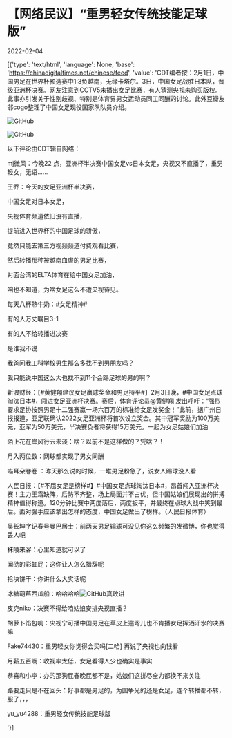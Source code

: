 # 【网络民议】“重男轻女传统技能足球版”

2022-02-04

[{'type': 'text/html', 'language': None, 'base': 'https://chinadigitaltimes.net/chinese/feed', 'value': 'CDT编者按：2月1日，中国男足在世界杯预选赛中1:3负越南，无缘卡塔尔。3日，中国女足战胜日本队，晋级亚洲杯决赛。网友注意到CCTV5未播出女足比赛，有人猜测央视未购买版权。此事亦引发关于性别歧视、特别是体育界男女运动员同工同酬的讨论。此外豆瓣友邻cogo整理了中国女足现役国家队队员介绍。

![GitHub](https://chinadigitaltimes.net/chinese/files/2022/02/Screen-Shot-2022-02-04-at-10.37.37-AM.png)

![GitHub](https://chinadigitaltimes.net/chinese/files/2022/02/nvzu.png)

以下评论由CDT辑自网络：



mj微风：今晚22 点，亚洲杯半决赛中国女足vs日本女足，央视又不直播了，重男轻女，无语……

王乔：今天的女足亚洲杯半决赛，

中国女足对日本女足，

央视体育频道依旧没有直播，

提前进入世界杯的中国足球的骄傲，

竟然只能去第三方视频频道付费观看比赛，

然后转播那种被越南血虐的男足比赛，

对面台湾的ELTA体育在给中国女足加油，

咱也不知道，为啥女足这么不遭央视待见。

每天八杯熱牛奶：#女足精神#

有的人万丈瞩目3-1

有的人不给转播进决赛

是谁我不说

我爸问我工科学校男生那么多找不到男朋友吗？

我只能说中国这么大也找不到11个会踢足球的男的啊？

新浪财经：【#黄健翔建议女足赢球奖金和男足持平#】2月3日晚，#中国女足点球淘汰日本#，闯进女足亚洲杯决赛。赛后，体育评论员@黄健翔 发出呼吁：“强烈要求足协按照男足十二强赛赢一场六百万的标准给女足发奖金！”此前，据广州日报报道，亚足联确认2022女足亚洲杯将首次设立奖金。其中冠军奖励为100万美元，亚军为50万美元，半决赛负者将获得15万美元。一起为女足姑娘们加油

陌上花在岸风行云未淡：啥？以前不是这样做的？凭啥？！

月入两位数：网球都实现了男女同酬

喵耳朵卷卷 ：昨天那么说的时候，一堆男足粉急了，说女人踢球没人看

人民日报：【#不屈女足是榜样#】#中国女足点球淘汰日本#，昂首闯入亚洲杯决赛！主力王霜缺阵，后防不齐整，场上局面并不占优，但中国姑娘们展现出的拼搏精神值得称道。120分钟比赛中两度落后，两度扳平，并最终在点球大战中笑到最后。面对强手应该拿出怎样的态度，中国女足做出了榜样。（人民日报体育）

吴长坤字记春号曼巴居士：前两天男足输球可没见你这么频繁的发微博，你也觉得丢人吧

秣陵来客：心里知道就可以了

闻劭的彩虹屁：这你让人怎么措辞呢

拾块饼干：你讲什么大实话呢

冰糖葫芦西瓜船：哈哈哈哈![GitHub](https://s.w.org/images/core/emoji/13.1.0/72x72/1f602.png)真敢讲

皮克niko：决赛不得给咱姑娘安排央视直播？

胡萝卜馅包叽：央视宁可播中国男足在草皮上遛弯儿也不肯播女足挥洒汗水的决赛嘛

Fake74430：重男轻女你觉得会买吗[二哈] 再说了央视也向钱看

月薪五百啊：收视率太低，女足看得人少也确实是事实

恭喜和小李：办的那狗屁春晚屁都不是，姑娘们这拼尽全力都换不来关注

路要走只是不在回头：好事都是男足的，为国争光的还是女足，连个转播都不转，服了，，，

yu_yu4288：重男轻女传统技能足球版

'}]